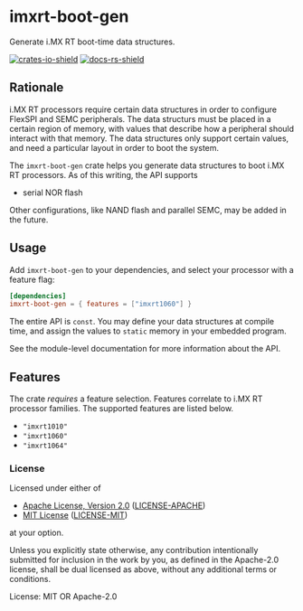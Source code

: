 # imxrt-boot-gen

Generate i.MX RT boot-time data structures.

[![crates-io-shield][]][crates-io]
[![docs-rs-shield][]][docs-rs]

[crates-io-shield]: https://img.shields.io/crates/v/imxrt-boot-gen
[crates-io]: https://crates.io/crates/imxrt-boot-gen
[docs-rs-shield]: https://docs.rs/imxrt-boot-gen/badge.svg
[docs-rs]: https://docs.rs/imxrt-boot-gen/

## Rationale

i.MX RT processors require certain data structures in order to configure
FlexSPI and SEMC peripherals. The data structurs must be placed
in a certain region of memory, with values that describe how a peripheral should
interact with that memory. The data structures only support certain values,
and need a particular layout in order to boot the system.

The `imxrt-boot-gen` crate helps you generate data structures to boot i.MX RT processors.
As of this writing, the API supports

- serial NOR flash

Other configurations, like NAND flash and parallel SEMC, may be added in the future.

## Usage

Add `imxrt-boot-gen` to your dependencies, and select your processor with a feature flag:

```toml
[dependencies]
imxrt-boot-gen = { features = ["imxrt1060"] }
```

The entire API is `const`. You may define your data structures at compile
time, and assign the values to `static` memory in your embedded program.

See the module-level documentation for more information about the API.

## Features

The crate *requires* a feature selection. Features correlate to i.MX RT processor families.
The supported features are listed below.

- `"imxrt1010"`
- `"imxrt1060"`
- `"imxrt1064"`

### License

Licensed under either of

- [Apache License, Version 2.0](http://www.apache.org/licenses/LICENSE-2.0) ([LICENSE-APACHE](./LICENSE-APACHE))
- [MIT License](http://opensource.org/licenses/MIT) ([LICENSE-MIT](./LICENSE-MIT))

at your option.

Unless you explicitly state otherwise, any contribution intentionally submitted
for inclusion in the work by you, as defined in the Apache-2.0 license, shall be
dual licensed as above, without any additional terms or conditions.

License: MIT OR Apache-2.0
